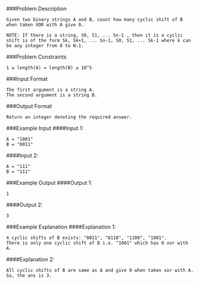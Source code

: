 ###Problem Description
```
Given two binary strings A and B, count how many cyclic shift of B when taken XOR with A give 0.

NOTE: If there is a string, S0, S1, ... Sn-1 , then it is a cyclic shift is of the form Sk, Sk+1, ... Sn-1, S0, S1, ... Sk-1 where k can be any integer from 0 to N-1.
```


###Problem Constraints
```
1 ≤ length(A) = length(B) ≤ 10^5
```



###Input Format
```
The first argument is a string A.
The second argument is a string B.
```


###Output Format
```
Return an integer denoting the required answer.
```


###Example Input
####Input 1:

```
A = "1001"
B = "0011"
```
####Input 2:

```
A = "111"
B = "111"
```

###Example Output
####Output 1:

```
1
```
####Output 2:

```
3
```


###Example Explanation
####Explanation 1:

```
4 cyclic shifts of B exists: "0011", "0110", "1100", "1001".  
There is only one cyclic shift of B i.e. "1001" which has 0 xor with A.
```
####Explanation 2:

```
All cyclic shifts of B are same as A and give 0 when taken xor with A. So, the ans is 3.
```